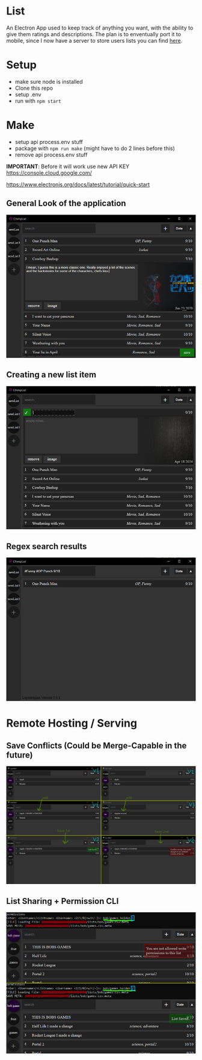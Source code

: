# List
An Electron App used to keep track of anything you want, with the ability to give them ratings and descriptions. The plan is to enventually port it to mobile, since I now have a server to store users lists you can find [here](https://github.com/HoldenErnest/ListServer).

# Setup
- make sure node is installed
- Clone this repo
- setup .env
- run with `npm start`

# Make
- setup api process.env stuff
- package with `npm run make` (might have to do 2 lines before this)
- remove api process.env stuff

**IMPORTANT**: Before it will work use new API KEY https://console.cloud.google.com/

https://www.electronjs.org/docs/latest/tutorial/quick-start


## General Look of the application
![General Image](Images/CL-main.png)

## Creating a new list item
![Creating a new List Item](Images/CL-new.png)

## Regex search results
![Regex search results](Images/CL-search.png)

# Remote Hosting / Serving

## Save Conflicts (Could be Merge-Capable in the future)
![Save Conflicts](Images/SaveConflict.png)

## List Sharing + Permission CLI
![Save Conflicts](Images/ShareCLI.png)

